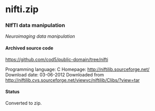 # nifti.zip #

### NIfTI data manipulation ###

*Neuroimaging data manipulation*

#### Archived source code ####
https://github.com/cod5/public-domain/tree/nifti

Programming language: C
Homepage: http://niftilib.sourceforge.net/
Download date: 03-06-2012
Downloaded from http://niftilib.cvs.sourceforge.net/viewvc/niftilib/Clibs/?view=tar

#### Status ####
Converted to zip.

